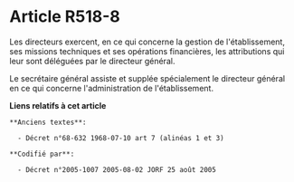 # Article R518-8

Les directeurs exercent, en ce qui concerne la gestion de l'établissement, ses missions techniques et ses opérations
financières, les attributions qui leur sont déléguées par le directeur général.

Le secrétaire général assiste et supplée spécialement le directeur général en ce qui concerne l'administration de
l'établissement.

**Liens relatifs à cet article**

	**Anciens textes**:

	  - Décret n°68-632 1968-07-10 art 7 (alinéas 1 et 3)

	**Codifié par**:

	  - Décret n°2005-1007 2005-08-02 JORF 25 août 2005
